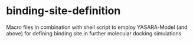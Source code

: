 # binding-site-definition
Macro files in combination with shell script to employ YASARA-Model (and above)  for defining binding site in further molecular docking simulations
